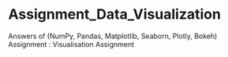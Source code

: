 # Assignment_Data_Visualization
Answers of (NumPy, Pandas, Matplotlib, Seaborn, Plotly, Bokeh) Assignment : Visualisation Assignment
